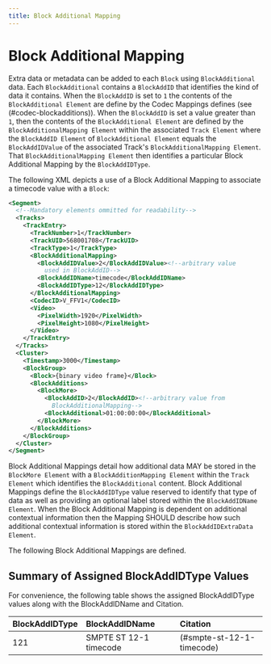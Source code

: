 ```yaml
---
title: Block Additional Mapping
---
```

# Block Additional Mapping

Extra data or metadata can be added to each `Block` using `BlockAdditional` data. Each `BlockAdditional` contains a `BlockAddID` that identifies the kind of data it contains.
When the `BlockAddID` is set to `1` the contents of the `BlockAdditional Element` are define by the Codec Mappings defines (see (#codec-blockadditions)).
When the `BlockAddID` is set a value greater than `1`, then the contents of the `BlockAdditional Element` are defined by the `BlockAdditionalMapping Element` within the associated `Track Element` where the `BlockAddID Element` of `BlockAdditional Element` equals the `BlockAddIDValue` of the associated Track's `BlockAdditionalMapping Element`. That `BlockAdditionalMapping Element` then identifies a particular Block Additional Mapping by the `BlockAddIDType`.

The following XML depicts a use of a Block Additional Mapping to associate a timecode value with a `Block`:

```xml
<Segment>
  <!--Mandatory elements ommitted for readability-->
  <Tracks>
    <TrackEntry>
      <TrackNumber>1</TrackNumber>
      <TrackUID>568001708</TrackUID>
      <TrackType>1</TrackType>
      <BlockAdditionalMapping>
        <BlockAddIDValue>2</BlockAddIDValue><!--arbitrary value
          used in BlockAddID-->
        <BlockAddIDName>timecode</BlockAddIDName>
        <BlockAddIDType>12</BlockAddIDType>
      </BlockAdditionalMapping>
      <CodecID>V_FFV1</CodecID>
      <Video>
        <PixelWidth>1920</PixelWidth>
        <PixelHeight>1080</PixelHeight>
      </Video>
    </TrackEntry>
  </Tracks>
  <Cluster>
    <Timestamp>3000</Timestamp>
    <BlockGroup>
      <Block>{binary video frame}</Block>
      <BlockAdditions>
        <BlockMore>
          <BlockAddID>2</BlockAddID><!--arbitrary value from
            BlockAdditionalMapping-->
          <BlockAdditional>01:00:00:00</BlockAdditional>
        </BlockMore>
      </BlockAdditions>
    </BlockGroup>
  </Cluster>
</Segment>
```

Block Additional Mappings detail how additional data MAY be stored in the `BlockMore Element` with a `BlockAdditionMapping Element` within the `Track Element` which identifies the `BlockAdditional` content.
Block Additional Mappings define the `BlockAddIDType` value reserved to identify that type of data as well as providing an optional label stored within the `BlockAddIDName Element`.
When the Block Additional Mapping is dependent on additional contextual information then the Mapping SHOULD describe how such additional contextual information is stored within the `BlockAddIDExtraData Element`.

The following Block Additional Mappings are defined.

## Summary of Assigned BlockAddIDType Values

For convenience, the following table shows the assigned BlockAddIDType values along with the BlockAddIDName and Citation.

| BlockAddIDType | BlockAddIDName                                               | Citation                             |
|:---------------|:-------------------------------------------------------------|:-------------------------------------|
| 121            | SMPTE ST 12-1 timecode                                       | (#smpte-st-12-1-timecode)            |

